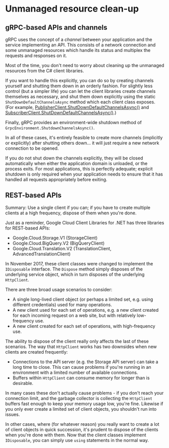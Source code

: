 # Unmanaged resource clean-up

## gRPC-based APIs and channels

gRPC uses the concept of a *channel* between your application
and the service implementing an API. This consists of a network
connection and some unmanaged resources which handle its status and
multiplex the requests and responses on it.

Most of the time, you don't need to worry about cleaning up the
unmanaged resources from the C# client libraries.

If you want to handle this explicitly, you can do so by creating
channels yourself and shutting them down in an orderly fashion. For
slightly less control (but a simpler life) you can let the client
libraries create channels themselves as necessary, and shut them
down explicitly using the static `ShutDownDefaultChannelsAsync`
method which each client class exposes. (For example,
[PublisherClient.ShutDownDefaultChannelsAsync()](../Google.Cloud.PubSub.V1/api/Google.Cloud.PubSub.V1.PublisherClient.html#Google_Cloud_PubSub_V1_PublisherClient_ShutDownDefaultChannelsAsync) and
[SubscriberClient.ShutDownDefaultChannelsAsync()](../Google.Cloud.PubSub.V1/api/Google.Cloud.PubSub.V1.SubscriberClient.html#Google_Cloud_PubSub_V1_SubscriberClient_ShutDownDefaultChannelsAsync).)

Finally, gRPC provides an environment-wide shutdown method of `GrpcEnvironment.ShutdownChannelsAsync()`.

In all of these cases, it's entirely feasible to create more channels (implicitly or explicitly)
after shutting others down... it will just require a new network connection to be opened.

If you do not shut down the channels explicitly, they will be closed automatically
when either the application domain is unloaded, or the process exits. For most applications, this is
perfectly adequate; explicit shutdown is only required when your application needs to ensure that
it has handled all requests appropriately before exiting.

## REST-based APIs

Summary: Use a single client if you can; if you have to create
multiple clients at a high frequency, dispose of them when you're
done.

Just as a reminder, Google Cloud Client Libraries for .NET has three
libraries for REST-based APIs:

- Google.Cloud.Storage.V1 (StorageClient)
- Google.Cloud.BigQuery.V2 (BigQueryClient)
- Google.Cloud.Translation.V2 (TranslationClient, AdvancedTranslationClient)

In November 2017, these client classes were changed to implement the
`IDisposable` interface. The `Dispose` method simply disposes of the
underlying service object, which in turn disposes of the underlying
`HttpClient`.

There are three broad usage scenarios to consider:

- A single long-lived client object (or perhaps a limited set,
  e.g. using different credentials) used for many operations.
- A new client used for each set of operations, e.g. a new client
  created for each incoming request on a web site, but with relatively
  low-frequency use.
- A new client created for each set of operations, with high-frequency
  use.
  
The ability to dispose of the client really only affects the last of
these scenarios. The way that `HttpClient` works has two downsides
when new clients are created frequently:

- Connections to the API server (e.g. the Storage API server) can
  take a long time to close. This can cause problems if you're running
  in an environment with a limited number of available connections.
- Buffers within `HttpClient` can consume memory for longer than is
  desirable.
  
In many cases these don't actually cause problems - if you don't
reach your connection limit, and the garbage collector is collecting
the `HttpClient` buffers fast enough to keep your memory usage low,
you're fine. Likewise if you only ever create a limited set of
client objects, you shouldn't run into issues.

In other cases, where (for whatever reason) you really want to
create a lot of client objects in quick succession, it's prudent to
dispose of the clients when you're done with them. Now that the
client classes implement `IDisposable`, you can simply use `using`
statements in the normal way.
